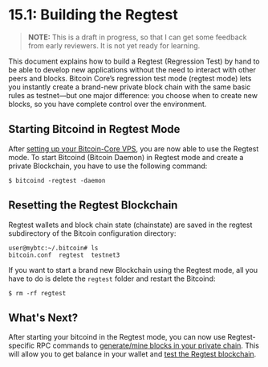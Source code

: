 # 15.1: Building the Regtest

> **NOTE:** This is a draft in progress, so that I can get some feedback from early reviewers. It is not yet ready for learning.

This document explains how to build a Regtest (Regression Test) by hand to be able to develop new applications without the need to interact with other peers and blocks.
Bitcoin Core’s regression test mode (regtest mode) lets you instantly create a brand-new private block chain with the same basic rules as testnet—but one major difference: you choose when to create new blocks, so you have complete control over the environment.

## Starting Bitcoind in Regtest Mode

After [setting up your Bitcoin-Core VPS](02_0_Setting_Up_a_Bitcoin-Core_VPS.md), you are now able to use the Regtest mode. To start Bitcoind (Bitcoin Daemon) in Regtest mode and create a private Blockchain, you have to use the following command:
```
$ bitcoind -regtest -daemon
```

## Resetting the Regtest Blockchain

Regtest wallets and block chain state (chainstate) are saved in the regtest subdirectory of the Bitcoin configuration directory:
```
user@mybtc:~/.bitcoin# ls
bitcoin.conf  regtest  testnet3
```

If you want to start a brand new Blockchain using the Regtest mode, all you have to do is delete the `regtest` folder and restart the Bitcoind:
```
$ rm -rf regtest
```

## What's Next?

After starting your bitcoind in the Regtest mode, you can now use Regtest-specific RPC commands to [generate/mine blocks in your private chain](15_3_Mining_with_Regtest.md).
This will allow you to get balance in your wallet and [test the Regtest blockchain](15_2_Testing_with_Regtest.md).

